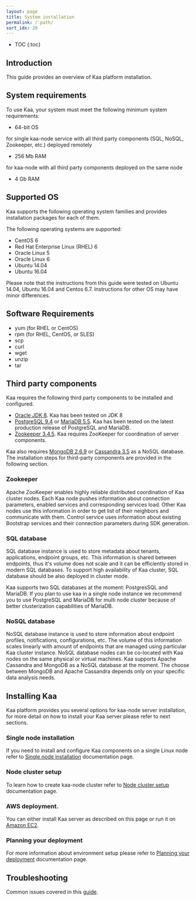 ```yaml
---
layout: page
title: System installation
permalink: /:path/
sort_idx: 20
---
```


* TOC
{:toc}

## Introduction

This guide provides an overview of Kaa platform installation.

## System requirements

To use Kaa, your system must meet the following minimum system requirements:

   * 64-bit OS
   
   for single kaa-node service with all third party components (SQL, NoSQL, Zookeeper, etc.) deployed remotely
   
   * 256 Mb RAM
   
   for kaa-node with all third party components deployed on the same node
   
   * 4 Gb RAM

## Supported OS

Kaa supports the following operating system families and provides installation packages for each of them.

The following operating systems are supported:

   * CentOS 6
   * Red Hat Enterprise Linux (RHEL) 6
   * Oracle Linux 5
   * Oracle Linux 6
   * Ubuntu 14.04
   * Ubuntu 16.04

Please note that the instructions from this guide were tested on Ubuntu 14.04, Ubuntu 16.04 and Centos 6.7. Instructions for other OS may have minor differences.

## Software Requirements

   * yum (for RHEL or CentOS)
   * rpm (for RHEL, CentOS, or SLES)
   * scp
   * curl
   * wget
   * unzip
   * tar

## Third party components

Kaa requires the following third party components to be installed and configured.

* [Oracle JDK 8](http://www.oracle.com/technetwork/java/javase/downloads/index.html). Kaa has been tested on JDK 8
* [PostgreSQL 9.4](http://www.postgresql.org/download/) or [MariaDB 5.5](https://mariadb.org/download/). Kaa has been tested on the latest production release of PostgreSQL and MariaDB.
* [Zookeeper 3.4.5](http://zookeeper.apache.org/doc/r3.4.5/). Kaa requires ZooKeeper for coordination of server components.

Kaa also requires [MongoDB 2.6.9](http://www.mongodb.org/downloads) or [Cassandra 3.5](http://cassandra.apache.org/download/) as a NoSQL database. 
The installation steps for third-party components are provided in the following section.

### Zookeeper

Apache ZooKeeper enables highly reliable distributed coordination of Kaa cluster nodes. Each Kaa node pushes information about connection parameters, 
enabled services and corresponding services load. Other Kaa nodes use this information in order to get list of their neighbors and communicate with them. 
Control service uses information about existing Bootstrap services and their connection parameters during SDK generation.

### SQL database

SQL database instance is used to store metadata about tenants, applications, endpoint groups, etc. 
This information is shared between endpoints, thus it's volume does not scale and it can be efficiently stored in modern SQL databases. 
To support high availability of Kaa cluster, SQL database should be also deployed in cluster mode.

Kaa supports two SQL databases at the moment: PostgresSQL and MariaDB. If you plan to use kaa in a single node instance we recommend you to use 
PostgreSQL and MariaDB for multi node cluster because of better clusterization capabilities of MariaDB.

### NoSQL database

NoSQL database instance is used to store information about endpoint profiles, notifications, configurations, etc. The volume of this information scales 
linearly with amount of endpoints that are managed using particular Kaa cluster instance. 
NoSQL database nodes can be co-located with Kaa nodes on the same physical or virtual machines. 
Kaa supports Apache Cassandra and MongoDB as a NoSQL database at the moment. 
The choose between MongoDB and Apache Cassandra depends only on your specific data analysis needs.

## Installing Kaa

Kaa platform provides you several options for kaa-node server installation, for more detail on how to install your Kaa server please refer to next sections.

### Single node installation

If you need to install and configure Kaa components on a single Linux node refer to [Single node installation](Single-node-installation) documentation page.

### Node cluster setup

To learn how to create kaa-node cluster refer to [Node cluster setup](Cluster-setup) documentation page.

### AWS deployment.

You can either install Kaa server as described on this page or run it on [Amazon EC2](Planning-your-deployment/#aws-deployment-preparation).

### Planning your deployment

For more information about environment setup please refer to [Planning your deployment](Planning-your-deployment/) documentation page.

## Troubleshooting

Common issues covered in this [guide](../Troubleshooting).